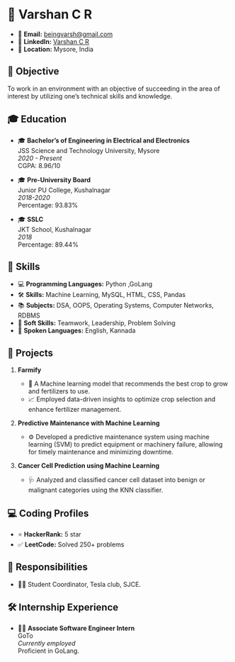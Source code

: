 # 👋 Varshan C R

- 📧 **Email:** beingvarsh@gmail.com
- 🔗 **LinkedIn:** [Varshan C R](https://in.linkedin.com/in/varshan-cr-3030b4213)
- 📍 **Location:** Mysore, India

## 🎯 Objective
To work in an environment with an objective of succeeding in the area of interest by utilizing one’s technical skills and knowledge.

## 🎓 Education
- 🎓 **Bachelor’s of Engineering in Electrical and Electronics**  
  JSS Science and Technology University, Mysore  
  *2020 - Present*  
  CGPA: 8.96/10

- 🎓 **Pre-University Board**  
  Junior PU College, Kushalnagar  
  *2018-2020*  
  Percentage: 93.83%

- 🎓 **SSLC**  
  JKT School, Kushalnagar  
  *2018*  
  Percentage: 89.44%

## 💼 Skills
- 💻 **Programming Languages:**  Python ,GoLang
- 🛠️ **Skills:** Machine Learning, MySQL, HTML, CSS, Pandas
- 📚 **Subjects:** DSA, OOPS, Operating Systems, Computer Networks, RDBMS
- 🧠 **Soft Skills:** Teamwork, Leadership, Problem Solving
- 💬 **Spoken Languages:** English, Kannada

## 🚀 Projects
1. **Farmify**
   - 🌾 A Machine learning model that recommends the best crop to grow and fertilizers to use.
   - 📈 Employed data-driven insights to optimize crop selection and enhance fertilizer management.

2. **Predictive Maintenance with Machine Learning**
   - ⚙️ Developed a predictive maintenance system using machine learning (SVM) to predict equipment or machinery failure, allowing for timely maintenance and minimizing downtime.

3. **Cancer Cell Prediction using Machine Learning**
   - 🩺 Analyzed and classified cancer cell dataset into benign or malignant categories using the KNN classifier.

## 💻 Coding Profiles
- ⭐ **HackerRank:** 5 star
- ✅ **LeetCode:** Solved 250+ problems

## 🤝 Responsibilities
- 👨‍💼 Student Coordinator, Tesla club, SJCE.

## 🛠️ Internship Experience
- 👨‍💻 **Associate Software Engineer Intern**  
  GoTo  
  *Currently employed*  
  Proficient in GoLang.
